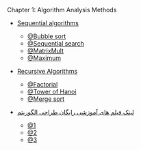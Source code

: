 Chapter 1: Algorithm Analysis Methods


+ [Sequential algorithms]()
  - [@Bubble sort]()
  - [@Sequential search]()
  - [@MatrixMult]()
  - [@Maximum]()

+ [Recursive Algorithms]()
  - [@Factorial](http://dl1.abrim.ir/Videos/fmp/algorithm/Factorial.mp4)
  - [@Tower of Hanoi]()
  - [@Merge sort]()
  
  
+ [لینک فیلم های آموزشی رایگان طراحی الگوریتم]()
  - [@1](http://minidars.ir/videos_categories/algorithm/)
  - [@2](https://www.aparat.com/v/AG6Pu?playlist=455888)
  - [@3](https://www.aparat.com/EhsanYasrebi)
